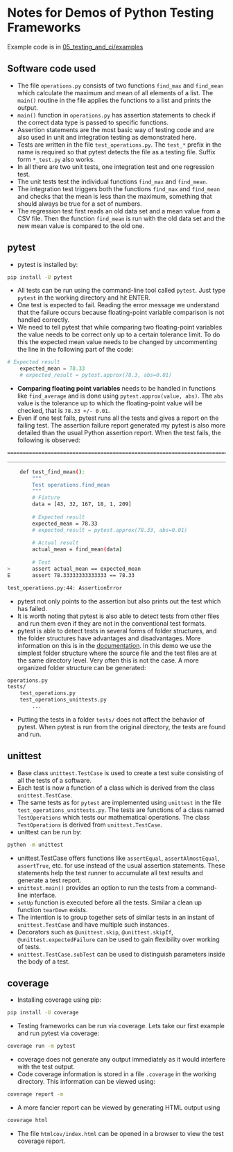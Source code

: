 # Notes for Demos of Python Testing Frameworks

Example code is in [05_testing_and_ci/examples](https://github.com/Simulation-Software-Engineering/Lecture-Material/blob/main/05_testing_and_ci/examples)

## Software code used

- The file `operations.py` consists of two functions `find_max` and `find_mean` which calculate the maximum and mean of all elements of a list. The `main()` routine in the file applies the functions to a list and prints the output.
- `main()` function in `operations.py` has assertion statements to check if the correct data type is passed to specific functions.
- Assertion statements are the most basic way of testing code and are also used in unit and integration testing as demonstrated here.
- Tests are written in the file `test_operations.py`. The `test_*` prefix in the name is required so that pytest detects the file as a testing file. Suffix form `*_test.py` also works.
- In all there are two unit tests, one integration test and one regression test.
- The unit tests test the individual functions `find_max` and `find_mean`.
- The integration test triggers both the functions `find_max` and `find_mean` and checks that the mean is less than the maximum, something that should always be true for a set of numbers.
- The regression test first reads an old data set and a mean value from a CSV file. Then the function `find_mean` is run with the old data set and the new mean value is compared to the old one.

## pytest

- pytest is installed by:

```bash
pip install -U pytest
```

- All tests can be run using the command-line tool called `pytest`. Just type `pytest` in the working directory and hit ENTER.
- One test is expected to fail. Reading the error message we understand that the failure occurs because floating-point variable comparison is not handled correctly.
- We need to tell pytest that while comparing two floating-point variables the value needs to be correct only up to a certain tolerance limit. To do this the expected mean value needs to be changed by uncommenting the line in the following part of the code:

```python
# Expected result
    expected_mean = 78.33
    # expected_result = pytest.approx(78.3, abs=0.01)
```

- **Comparing floating point variables** needs to be handled in functions like `find_average` and is done using `pytest.approx(value, abs)`. The `abs` value is the tolerance up to which the floating-point value will be checked, that is `78.33 +/- 0.01`.
- Even if one test fails, pytest runs all the tests and gives a report on the failing test. The assertion failure report generated my pytest is also more detailed than the usual Python assertion report. When the test fails, the following is observed:

```bash
============================================================================================ FAILURES ======================================================================================
__________________________________________________________________________________________ test_find_mean __________________________________________________________________________________

    def test_find_mean():
        """
        Test operations.find_mean
        """
        # Fixture
        data = [43, 32, 167, 18, 1, 209]
    
        # Expected result
        expected_mean = 78.33
        # expected_result = pytest.approx(78.33, abs=0.01)
    
        # Actual result
        actual_mean = find_mean(data)
    
        # Test
>       assert actual_mean == expected_mean
E       assert 78.33333333333333 == 78.33

test_operations.py:44: AssertionError

```

- pytest not only points to the assertion but also prints out the test which has failed.
- It is worth noting that pytest is also able to detect tests from other files and run them even if they are not in the conventional test formats.
- pytest is able to detect tests in several forms of folder structures, and the folder structures have advantages and disadvantages. More information on this is in the [documentation](https://docs.pytest.org/en/6.2.x/goodpractices.html#choosing-a-test-layout-import-rules). In this demo we use the simplest folder structure where the source file and the test files are at the same directory level. Very often this is not the case. A more organized folder structure can be generated:

```bash
operations.py
tests/
    test_operations.py
    test_operations_unittests.py
        ...
```

- Putting the tests in a folder `tests/` does not affect the behavior of pytest. When pytest is run from the original directory, the tests are found and run.

## unittest

- Base class `unittest.TestCase` is used to create a test suite consisting of all the tests of a software.
- Each test is now a function of a class which is derived from the class `unittest.TestCase`.
- The same tests as for `pytest` are implemented using `unittest` in the file `test_operations_unittests.py`. The tests are functions of a class named `TestOperations` which tests our mathematical operations. The class `TestOperations` is derived from `unittest.TestCase`.
- unittest can be run by:

```bash
python -m unittest
```

- unittest.TestCase offers functions like `assertEqual`, `assertAlmostEqual`, `assertTrue`, etc. for use instead of the usual assertion statements. These statements help the test runner to accumulate all test results and generate a test report.
- `unittest.main()` provides an option to run the tests from a command-line interface.
- `setUp` function is executed before all the tests. Similar a clean up function `tearDown` exists.
- The intention is to group together sets of similar tests in an instant of `unittest.TestCase` and have multiple such instances.
- Decorators such as `@unittest.skip`, `@unittest.skipIf`, `@unittest.expectedFailure` can be used to gain flexibility over working of tests.
- `unittest.TestCase.subTest` can be used to distinguish parameters inside the body of a test.

## coverage

- Installing coverage using pip:

```bash
pip install -U coverage
```

- Testing frameworks can be run via coverage. Lets take our first example and run pytest via coverage:

```bash
coverage run -m pytest
```

- coverage does not generate any output immediately as it would interfere with the test output.
- Code coverage information is stored in a file `.coverage` in the working directory. This information can be viewed using:

```bash
coverage report -m
```

- A more fancier report can be viewed by generating HTML output using

```bash
coverage html
```

- The file `htmlcov/index.html` can be opened in a browser to view the test coverage report.

